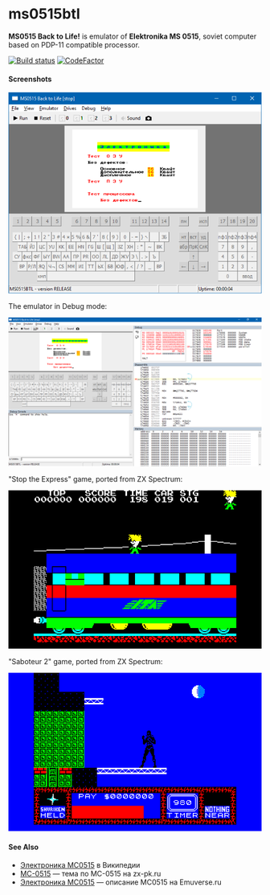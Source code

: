 # ms0515btl
**MS0515 Back to Life!** is emulator of **Elektronika MS 0515**, soviet computer based on PDP-11 compatible processor.

[![Build status](https://ci.appveyor.com/api/projects/status/w4qw1x9gm9a2hken?svg=true)](https://ci.appveyor.com/project/nzeemin/ms0515btl)
[![CodeFactor](https://www.codefactor.io/repository/github/nzeemin/ms0515btl/badge)](https://www.codefactor.io/repository/github/nzeemin/ms0515btl)

#### Screenshots

![](screenshot/MS0515BTL.png)

The emulator in Debug mode:

![](screenshot/MS0515BTL-debugger.png)

"Stop the Express" game, ported from ZX Spectrum:

![](screenshot/MS0515BTL-stopexpress.png)

"Saboteur 2" game, ported from ZX Spectrum:

![](screenshot/MS0515BTL-saboteur2game.png)

#### See Also
* [Электроника МС0515](https://ru.wikipedia.org/wiki/%D0%AD%D0%BB%D0%B5%D0%BA%D1%82%D1%80%D0%BE%D0%BD%D0%B8%D0%BA%D0%B0_%D0%9C%D0%A1_0515) в Википедии
* [МС-0515](http://zx-pk.ru/threads/15146-ms-0515.html) — тема по МС-0515 на zx-pk.ru
* [Электроника МС0515](http://www.emuverse.ru/wiki/%D0%AD%D0%BB%D0%B5%D0%BA%D1%82%D1%80%D0%BE%D0%BD%D0%B8%D0%BA%D0%B0_%D0%9C%D0%A10515) — описание МС0515 на Emuverse.ru
